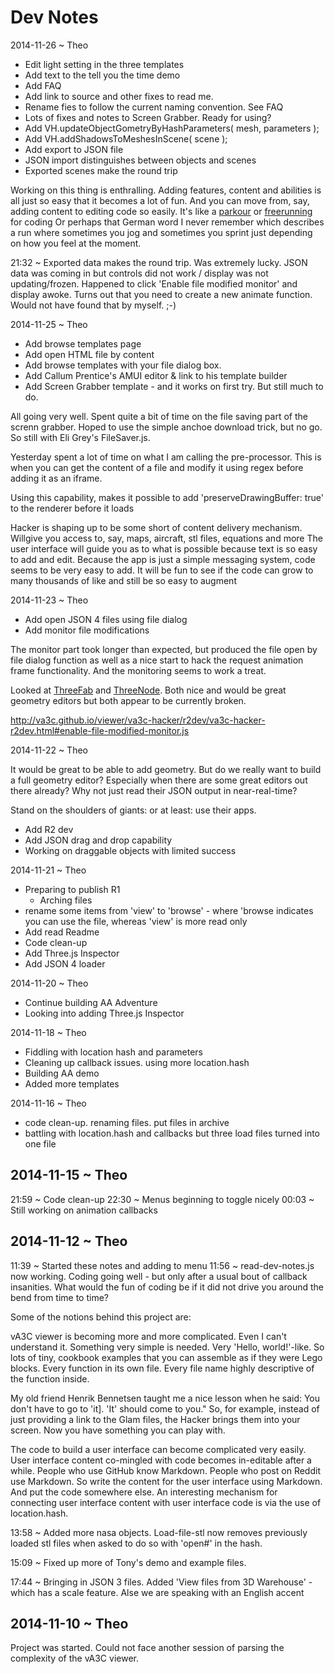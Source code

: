 Dev Notes
===

2014-11-26 ~ Theo

* Edit light setting in the three templates
* Add text to the tell you the time demo
* Add FAQ 
* Add link to source and other fixes to read me.
* Rename fies to follow the current naming convention. See FAQ
* Lots of fixes and notes to Screen Grabber. Ready for using?
* Add VH.updateObjectGometryByHashParameters( mesh, parameters );
* Add VH.addShadowsToMeshesInScene( scene );
* Add export to JSON file
* JSON import distinguishes between objects and scenes
* Exported scenes make the round trip 

Working on this thing is enthralling. Adding features, content and abilities is all just so easy that it becomes a lot of fun.
And you can move from, say, adding content to editing code so easily. It's like a [parkour]( http://en.wikipedia.org/wiki/Parkour ) or [freerunning]( http://en.wikipedia.org/wiki/Freerunning ) for coding
Or perhaps that German word I never remember which describes a run where sometimes you jog and sometimes you sprint just depending on how you feel at the moment. 

21:32 ~  Exported data makes the round trip. Was extremely lucky. JSON data was coming in but controls did not work / display was not updating/frozen. 
Happened to click 'Enable file modified monitor' and display awoke. Turns out that you need to create a new animate function. 
Would not have found that by myself.  ;-) 


2014-11-25 ~ Theo

* Add browse templates page
* Add open HTML file by content
* Add browse templates with your file dialog box.
* Add Callum Prentice's AMUI editor & link to his template builder
* Add Screen Grabber template - and it works on first try. But still much to do.

All going very well. Spent quite a bit of time on the file saving part of the screnn grabber. Hoped to use the simple anchoe download trick, but no go. 
So still with Eli Grey's FileSaver.js.

Yesterday spent a lot of time on what I am calling the pre-processor. This is when you can get the content of a file and modify it using regex before adding it as an iframe.

Using this capability, makes it possible to add 'preserveDrawingBuffer: true' to the renderer before it loads

Hacker is shaping up to be some short of content delivery mechanism. Willgive you access to, say, maps, aircraft, stl files, equations and more
The user interface will guide you as to what is possible because text is so easy to add and edit.
Because the app is just a simple messaging system, code seems to be very easy to add. 
It will be fun to see if the code can grow to many thousands of like and still be so easy to augment


2014-11-23 ~ Theo

* Add open JSON 4 files using file dialog
* Add monitor file modifications 

The monitor part took longer than expected, but produced the file open by file dialog function as well as a nice start to 
hack the request animation frame functionality. And the monitoring seems to work a treat.

Looked at [ThreeFab]( http://blackjk3.github.io/threefab/ ) and [ThreeNode]( http://idflood.github.io/ThreeNodes.js/public/index.html ).
Both nice and would be great geometry editors but both appear to be currently broken.

<http://va3c.github.io/viewer/va3c-hacker/r2dev/va3c-hacker-r2dev.html#enable-file-modified-monitor.js>

2014-11-22 ~ Theo

It would be great to be able to add geometry. But do we really want to build a full geometry editor?
Especially when there are some great editors out there already?
Why not just read their JSON output in near-real-time?

Stand on the shoulders of giants: or at least: use their apps.
 
* Add R2 dev
* Add JSON drag and drop capability
* Working on draggable objects with limited success

2014-11-21 ~ Theo

* Preparing to publish R1
	* Arching files
* rename some items from 'view' to 'browse' - where 'browse indicates you can use the file, whereas 'view' is more read only
* Add read Readme
* Code clean-up
* Add Three.js Inspector
* Add JSON 4 loader


2014-11-20 ~ Theo

* Continue building AA Adventure
* Looking into adding Three.js Inspector

2014-11-18 ~ Theo

* Fiddling with location hash and parameters
* Cleaning up callback issues. using more location.hash
* Building AA demo
* Added more templates

2014-11-16 ~ Theo

* code clean-up. renaming files. put files in archive
* battling with location.hash and callbacks but three load files turned into one file


## 2014-11-15 ~ Theo
21:59 ~ Code clean-up
22:30 ~ Menus beginning to toggle nicely
00:03 ~  Still working on animation callbacks 

## 2014-11-12 ~ Theo
11:39 ~  Started these notes and adding to menu
11:56 ~  read-dev-notes.js now working.
Coding going well - but only after a usual bout of callback insanities. What would the fun of coding be if it did not drive you around the bend from time to time?

Some of the notions behind this project are:

vA3C viewer is becoming more and more complicated. Even I can't understand it. Something very simple is needed. Very 'Hello, world!'-like. 
So lots of tiny, cookbook examples that you can assemble as if they were Lego blocks. Every function in its own file.
Every file name highly descriptive of the function inside.

My old friend Henrik Bennetsen taught me a nice lesson when he said: You don't have to go to 'it]. 'It' should come to you." 
So, for example, instead of just providing a link to the Glam files, the Hacker brings them into your screen. Now you have something you can play with. 

The code to build a user interface can become complicated very easily.
User interface content co-mingled with code becomes in-editable after a while.
People who use GitHub know Markdown. People who post on Reddit use Markdown. 
So write the content for the user interface using Markdown. And put the code somewhere else.
An interesting mechanism for connecting user interface content with user interface code is via the use of location.hash.
 
13:58 ~  Added more nasa objects. Load-file-stl now removes previously loaded stl files when asked to do so with 'open#' in the hash.



15:09 ~  Fixed up more of Tony's <glam> demo and example files. 

17:44 ~  Bringing in JSON 3 files. Added 'View files from 3D Warehouse' - which has a scale feature. Alse we are speaking with an English accent

## 2014-11-10 ~ Theo

Project was started. Could not face another session of parsing the complexity of the vA3C viewer.